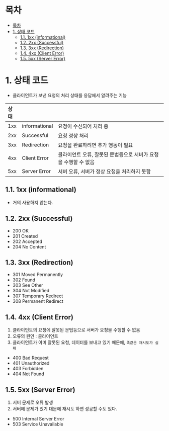 # 목차
- [목차](#목차)
- [1. 상태 코드](#1-상태-코드)
  - [1.1. 1xx (informational)](#11-1xx-informational)
  - [1.2. 2xx (Successful)](#12-2xx-successful)
  - [1.3. 3xx (Redirection)](#13-3xx-redirection)
  - [1.4. 4xx (Client Error)](#14-4xx-client-error)
  - [1.5. 5xx (Server Error)](#15-5xx-server-error)

# 1. 상태 코드
- 클라이언트가 보낸 요청의 처리 상태를 응답에서 알려주는 기능

|상태|　|　|
|:-|:-|:-|
|1xx|informational|요청이 수신되어 처리 중
|2xx|Successful |요청 정상 처리
|3xx|Redirection |요청을 완료하려면 추가 행동이 필요
|4xx|Client Error |클라이언트 오류, 잘못된 문법등으로 서버가 요청을 수행할 수 없음
|5xx|Server Error |서버 오류, 서버가 정상 요청을 처리하지 못함

## 1.1. 1xx (informational)
- 거의 사용하지 않는다.

## 1.2. 2xx (Successful)
- 200 OK
- 201 Created
- 202 Accepted
- 204 No Content

## 1.3. 3xx (Redirection)
- 301 Moved Permanently
- 302 Found
- 303 See Other
- 304 Not Modified
- 307 Temporary Redirect
- 308 Permanent Redirect

## 1.4. 4xx (Client Error)
1. 클라이언트의 요청에 잘못된 문법등으로 서버가 요청을 수행할 수 없음
2. 오류의 원인 : 클라이언트
3. 클라이언트가 이미 잘못된 요청, 데이터를 보내고 있기 때문에, `똑같은 재시도가 실
패`
- 400 Bad Request
- 401 Unauthorized
- 403 Forbidden
- 404 Not Found

## 1.5. 5xx (Server Error)
1. 서버 문제로 오류 발생
2. 서버에 문제가 있기 대문에 재시도 하면 성공할 수도 있다.

- 500 Internal Server Error
- 503 Service Unavailable